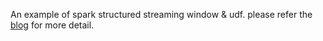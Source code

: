 An example of spark structured streaming window & udf. please refer the [blog](https://realsinged.github.io/post/spark-structured-streaming-window-udf-example/) for more detail.
